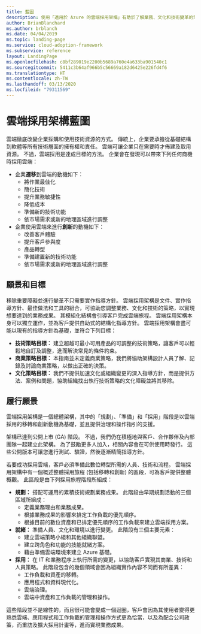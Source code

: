 ```yaml
---
title: 藍圖
description: 使用「適用於 Azure 的雲端採用架構」有助於了解業務、文化和技術變革的策略，藉以達成所要的業務成果。
author: BrianBlanchard
ms.author: brblanch
ms.date: 04/04/2019
ms.topic: landing-page
ms.service: cloud-adoption-framework
ms.subservice: reference
layout: LandingPage
ms.openlocfilehash: c8bf289019e2200b5689a760e4a633ba901540c1
ms.sourcegitcommit: 5411c3b64af966b5c56669a182d6425e226fd4f6
ms.translationtype: HT
ms.contentlocale: zh-TW
ms.lasthandoff: 03/13/2020
ms.locfileid: "79311569"
---
```

# <a name="cloud-adoption-framework-roadmap"></a>雲端採用架構藍圖

雲端徹底改變企業採購和使用技術資源的方式。 傳統上，企業要承擔從基礎結構到軟體等所有技術層面的擁有權和責任。 雲端可讓企業只在需要時才佈建及取用資源。 不過，雲端採用是達成目標的方法。 企業會在發現可以帶來下列任何商機時採用雲端：

- 企業**遷移**到雲端的動機如下：
  - 將作業最佳化
  - 簡化技術
  - 提升業務敏捷性
  - 降低成本
  - 準備新的技術功能
  - 依市場需求或新的地理區域進行調整
- 企業使用雲端來進行**創新**的動機如下：
  - 改善客戶體驗
  - 提升客戶參與度
  - 產品轉型
  - 準備建置新的技術功能
  - 依市場需求或新的地理區域進行調整

## <a name="vision-and-objectives"></a>願景和目標

移除重要障礙並進行變革不只需要實作指導方針。 雲端採用架構是文件、實作指導方針、最佳做法和工具的組合，可協助您調整業務、文化和技術的策略，以實現想要達到的業務成果。 其模組化結構會引導客戶完成雲端旅程。 雲端採用架構本身可以獨立運作，並為客戶提供自助式的結構化指導方針。 雲端採用架構會盡可能以現有的指導方針為基礎，並符合下列目標：

- **技術策略目標：** 建立超越可最小可用產品的可調整的技術策略，讓客戶可以輕鬆地自訂及調整，進而解決常見的條件約束。
- **商業策略目標：** 本指南並未定義商業策略，我們將協助架構設計人員了解、記錄及討論商業策略，以做出正確的決策。
- **文化策略目標：** 我們不提供加速文化或組織變更的深入指導方針，而是提供方法、案例和問題，協助組織找出執行技術策略的文化障礙並將其移除。

## <a name="fulfilling-the-vision"></a>履行願景

雲端採用架構是一個總體架構，其中的「規劃」、「準備」和「採用」階段是以雲端採用的移轉和創新動機為基礎，並且提供治理和操作指引的支援。

架構已達到公開上市 (GA) 階段。 不過，我們仍在積極地與客戶、合作夥伴及內部團隊一起建立此架構。 為了鼓勵更多人加入，相關內容會在可供使用時發行。 這些公開版本可讓您進行測試、驗證，然後逐漸精簡指導方針。

若要成功採用雲端，客戶必須準備此數位轉型所需的人員、技術和流程。 雲端採用架構中有一個概述整體採用旅程 (包括移轉和創新) 的區段，可為客戶提供整體概觀。 此區段是由下列採用旅程階段所組成：

- **規劃：** 搭配可運用的累積技術規劃業務成果。 此階段由早期規劃活動的三個區域所組成：
  - 定義業務理由和業務成果。
  - 根據業務成果的影響來排定工作負載的優先順序。
  - 根據目前的數位資產和已排定優先順序的工作負載來建立雲端採用方案。
- **就緒：** 準備人員、文化和環境以進行變更。 此階段有三個主要元素：
  - 建立雲端策略小組和其他組織聯盟。
  - 建立跨角色和功能的技能就緒方案。
  - 藉由準備雲端環境來建立 Azure 基礎。
- **採用：** 在 IT 和業務程序上執行所需的變更，以協助客戶實現其商業、技術和人員策略。 此階段包含的幾個領域會因為組織實作內容不同而有所差異：
  - 工作負載和資產的移轉。
  - 應用程式和資料現代化。
  - 雲端治理。
  - 雲端中資產和工作負載的管理和操作。

這些階段並不是線性的，而且很可能會變成一個迴圈，客戶會因為其使用者變得更熟悉雲端、應用程式和工作負載的管理和操作方式更為恰當，以及為配合公司政策，而重訪及擴大採用計畫等，進而實現業務成果。
